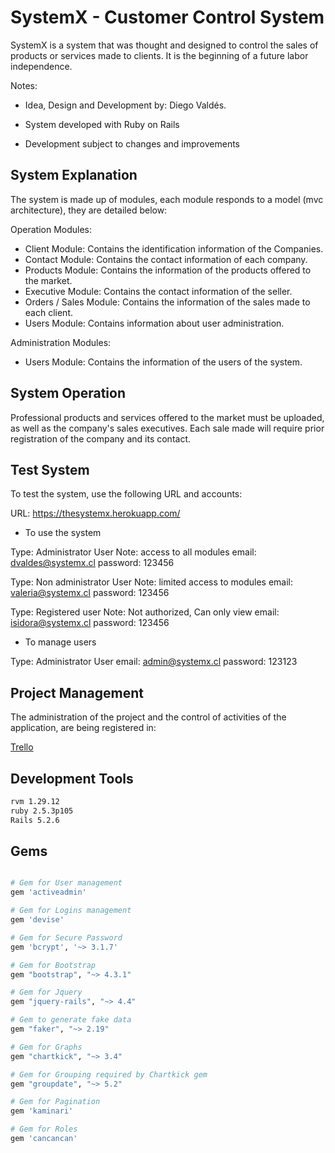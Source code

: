 # SystemX - Customer Control System 

SystemX is a system that was thought and designed to control the sales of products or services made to clients. It is the beginning of a future labor independence.

Notes: 

- Idea, Design and Development by: Diego Valdés.

- System developed with Ruby on Rails 

- Development subject to changes and improvements 

## System Explanation


The system is made up of modules, each module responds to a model (mvc architecture), they are detailed below:

Operation Modules:

- Client Module: Contains the identification information of the Companies.
- Contact Module: Contains the contact information of each company.
- Products Module: Contains the information of the products offered to the market.
- Executive Module: Contains the contact information of the seller.
- Orders / Sales Module: Contains the information of the sales made to each client.
- Users Module: Contains information about user administration. 

Administration Modules:

- Users Module: Contains the information of the users of the system.

## System Operation

Professional products and services offered to the market must be uploaded, as well as the company's sales executives. Each sale made will require prior registration of the company and its contact. 

## Test System

To test the system, use the following URL and accounts:

URL: https://thesystemx.herokuapp.com/

- To use the system

Type: Administrator User
Note: access to all modules
email: dvaldes@systemx.cl
password: 123456

Type: Non administrator User
Note: limited access to modules
email: valeria@systemx.cl
password: 123456

Type: Registered user
Note: Not authorized, Can only view 
email: isidora@systemx.cl
password: 123456

- To manage users 

Type: Administrator User
email: admin@systemx.cl
password: 123123


## Project Management

The administration of the project and the control of activities of the application, are being registered in: 

[Trello](https://trello.com/b/uY9LMbNt/systemx)

## Development Tools

```bash
rvm 1.29.12
ruby 2.5.3p105
Rails 5.2.6
```
## Gems

```bash

# Gem for User management
gem 'activeadmin' 

# Gem for Logins management
gem 'devise'

# Gem for Secure Password
gem 'bcrypt', '~> 3.1.7'

# Gem for Bootstrap
gem "bootstrap", "~> 4.3.1"

# Gem for Jquery
gem "jquery-rails", "~> 4.4"

# Gem to generate fake data
gem "faker", "~> 2.19"

# Gem for Graphs
gem "chartkick", "~> 3.4"

# Gem for Grouping required by Chartkick gem
gem "groupdate", "~> 5.2"

# Gem for Pagination
gem 'kaminari'

# Gem for Roles
gem 'cancancan'
```
